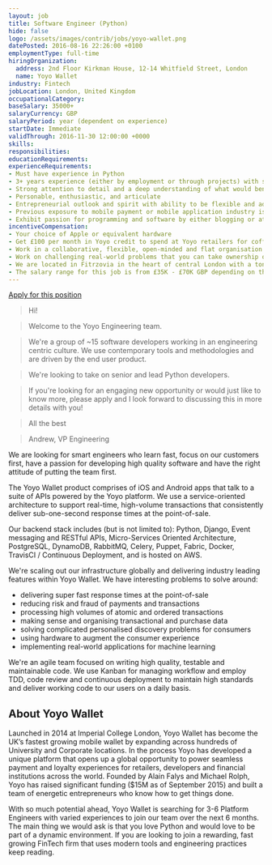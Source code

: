 ```yaml
---
layout: job
title: Software Engineer (Python)
hide: false
logo: /assets/images/contrib/jobs/yoyo-wallet.png
datePosted: 2016-08-16 22:26:00 +0100
employmentType: full-time
hiringOrganization:
  address: 2nd Floor Kirkman House, 12-14 Whitfield Street, London
  name: Yoyo Wallet
industry: Fintech
jobLocation: London, United Kingdom
occupationalCategory:
baseSalary: 35000+
salaryCurrency: GBP
salaryPeriod: year (dependent on experience)
startDate: Immediate
validThrough: 2016-11-30 12:00:00 +0000
skills:
responsibilities:
educationRequirements:
experienceRequirements:
- Must have experience in Python
- 3+ years experience (either by employment or through projects) with some of the technologies and processes we use (Django, PostgreSQL, DynamoDB, RabbitMQ, Nginx, Celery, Puppet, Fabric, Docker, AWS, Kanban, TDD, GoCD, etc)
- Strong attention to detail and a deep understanding of what would benefit our users most
- Personable, enthusiastic, and articulate
- Entrepreneurial outlook and spirit with ability to be flexible and adaptable in a changing environment
- Previous exposure to mobile payment or mobile application industry is an asset
- Exhibit passion for programming and software by either blogging or attending coding conferences or meet-ups (big plus if you've contributed to open-source software)
incentiveCompensation:
- Your choice of Apple or equivalent hardware
- Get £100 per month in Yoyo credit to spend at Yoyo retailers for coffee, tea, and lunch which helps us continuously test our own features
- Work in a collaborative, flexible, open-minded and flat organisation
- Work on challenging real-world problems that you can take ownership of
- We are located in Fitrzovia in the heart of central London with a ton of great food, coffee and bars/pubs within a 2min walking distance
- The salary range for this job is from £35K - £70K GBP depending on the experience level (junior to senior)
---
```

[Apply for this position](https://yoyo.workable.com/jobs/281666)

> Hi!

> Welcome to the Yoyo Engineering team.

> We're a group of ~15 software developers working in an engineering centric culture. We use contemporary tools and methodologies and are driven by the end user product.

> We're looking to take on senior and lead Python developers.

> If you're looking for an engaging new opportunity or would just like to know more, please apply and I look forward to discussing this in more details with you!

> All the best

> Andrew, VP Engineering

We are looking for smart engineers who learn fast, focus on our customers first, have a passion for developing high quality software and have the right attitude of putting the team first.

The Yoyo Wallet product comprises of iOS and Android apps that talk to a suite of APIs powered by the Yoyo platform. We use a service-oriented architecture to support real-time, high-volume transactions that consistently deliver sub-one-second response times at the point-of-sale.

Our backend stack includes (but is not limited to): Python, Django, Event messaging and RESTful APIs, Micro-Services Oriented Architecture, PostgreSQL, DynamoDB, RabbitMQ, Celery, Puppet, Fabric, Docker, TravisCI / Continuous Deployment, and is hosted on AWS.

We're scaling out our infrastructure globally and delivering industry leading features within Yoyo Wallet. We have interesting problems to solve around:

* delivering super fast response times at the point-of-sale
* reducing risk and fraud of payments and transactions
* processing high volumes of atomic and ordered transactions
* making sense and organising transactional and purchase data
* solving complicated personalised discovery problems for consumers
* using hardware to augment the consumer experience
* implementing real-world applications for machine learning

We're an agile team focused on writing high quality, testable and maintainable code. We use Kanban for managing workflow and employ TDD, code review and continuous deployment to maintain high standards and deliver working code to our users on a daily basis.

## About Yoyo Wallet

Launched in 2014 at Imperial College London, Yoyo Wallet has become the UK’s fastest growing mobile wallet by expanding across hundreds of University and Corporate locations. In the process Yoyo has developed a unique platform that opens up a global opportunity to power seamless payment and loyalty experiences for retailers, developers and financial institutions across the world. Founded by Alain Falys and Michael Rolph, Yoyo has raised significant funding ($15M as of September 2015) and built a team of energetic entrepreneurs who know how to get things done.

With so much potential ahead, Yoyo Wallet is searching for 3-6 Platform Engineers with varied experiences to join our team over the next 6 months. The main thing we would ask is that you love Python and would love to be part of a dynamic environment. If you are looking to join a rewarding, fast growing FinTech firm that uses modern tools and engineering practices keep reading.
